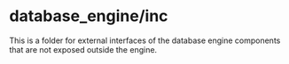 # database_engine/inc
This is a folder for external interfaces of the database engine components that are not exposed outside the engine. 

